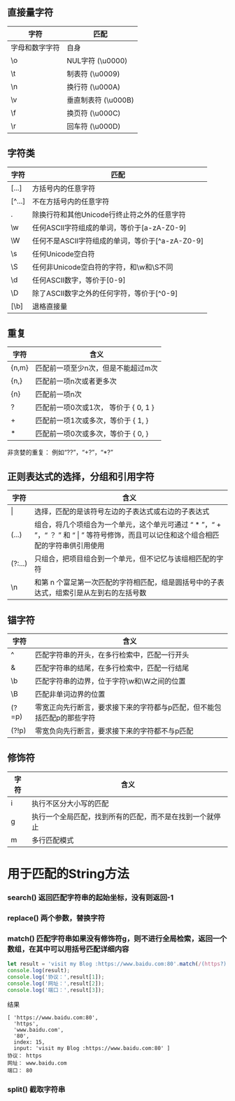 ## 直接量字符

|字符|匹配|
|----|----|
|字母和数字字符|自身|
|\\o|NUL字符 (\\u0000)|
|\\t|制表符 (\\u0009)|
|\\n|换行符 (\\u000A)|
|\\v|垂直制表符 (\\u000B)|
|\\f|换页符 (\\u000C)|
|\\r|回车符 (\\u000D)|

## 字符类

|字符|匹配|
|---|---|
|\[...\]|方括号内的任意字符|
|\[^...\]|不在方括号内的任意字符|
|.|除换行符和其他Unicode行终止符之外的任意字符|
|\\w|任何ASCII字符组成的单词，等价于\[a-zA-Z0-9\]|
|\\W|任何不是ASCII字符组成的单词，等价于\[^a-zA-Z0-9\]|
|\\s|任何Unicode空白符|
|\\S|任何非Unicode空白符的字符，和\\w和\\S不同|
|\\d|任何ASCII数字，等价于\[0-9\]|
|\\D|除了ASCII数字之外的任何字符，等价于\[^0-9\]|
|\[\\b\]|退格直接量|

## 重复

|字符|含义|
|----|----|
|\{n,m\}|匹配前一项至少n次，但是不能超过m次|
|\{n,\}|匹配前一项n次或者更多次|
|\{n\}|匹配前一项n次|
|?|匹配前一项0次或1次， 等价于 \{ 0, 1 \}|
|+|匹配前一项1次或多次，等价于 \{ 1, \}|
|*|匹配前一项0次或多次，等价于 \{ 0, \}|

非贪婪的重复： 例如“??”，“+?”，“*?”

## 正则表达式的选择，分组和引用字符

|字符|含义|
|---|---|
|&#124;|选择，匹配的是该符号左边的子表达式或右边的子表达式|
|(...)|组合，将几个项组合为一个单元，这个单元可通过 “ * ”，“ + ”，“ ？ ” 和 “ &#124; ” 等符号修饰，而且可以记住和这个组合相匹配的字符串供引用使用|
|(?:...)|只组合，把项目组合到一个单元，但不记忆与该组相匹配的字符|
|\\n|和第 n 个富足第一次匹配的字符相匹配，组是圆括号中的子表达式，组索引是从左到右的左括号数|

## 锚字符

|字符|含义|
|---|---|
|\^|匹配字符串的开头，在多行检索中，匹配一行开头|
|\&|匹配字符串的结尾，在多行检索中，匹配一行结尾|
|\\b|匹配字符串的边界，位于字符\\w和\\W之间的位置|
|\\B|匹配非单词边界的位置|
|(?=p)|零宽正向先行断言，要求接下来的字符都与p匹配，但不能包括匹配p的那些字符|
|(?!p)|零宽负向先行断言，要求接下来的字符都不与p匹配|


## 修饰符

|字符|含义|
|---|---|
|i|执行不区分大小写的匹配|
|g|执行一个全局匹配，找到所有的匹配，而不是在找到一个就停止|
|m|多行匹配模式|

# 用于匹配的String方法

### search() 返回匹配字符串的起始坐标，没有则返回-1

### replace() 两个参数，替换字符

### match() 匹配字符串如果没有修饰符g，则不进行全局检索，返回一个数组，在其中可以用括号匹配详细内容

```javascript
let result = 'visit my Blog :https://www.baidu.com:80'.match(/(https?):\/\/([\w.]+):(\d*)/);
console.log(result);
console.log('协议：',result[1]);
console.log('网址：',result[2]);
console.log('端口：',result[3]);
```

结果

```
[ 'https://www.baidu.com:80',
  'https',
  'www.baidu.com',
  '80',
  index: 15,
  input: 'visit my Blog :https://www.baidu.com:80' ]
协议： https
网址： www.baidu.com
端口： 80
```

### split() 截取字符串
